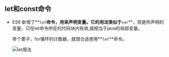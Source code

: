 ## let和const命令

- ES6 新增了**`let`**命令，用来声明变量。它的用法类似于**`var`**，但是所声明的变量，只在let命令所在的代码块内有效,就相当于java的局部变量。

    举个栗子，for循环的计数器，就很合适使用**`let`**命令。
    
    ![let用法](http://i.imgur.com/gk9QgaN.png)




